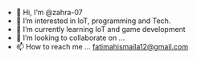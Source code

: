 - 👋 Hi, I’m @zahra-07
- 👀 I’m interested in IoT, programming and Tech.
- 🌱 I’m currently learning IoT and game development 
- 💞️ I’m looking to collaborate on ...
- 📫 How to reach me ... fatimahismaila12@gmail.com

